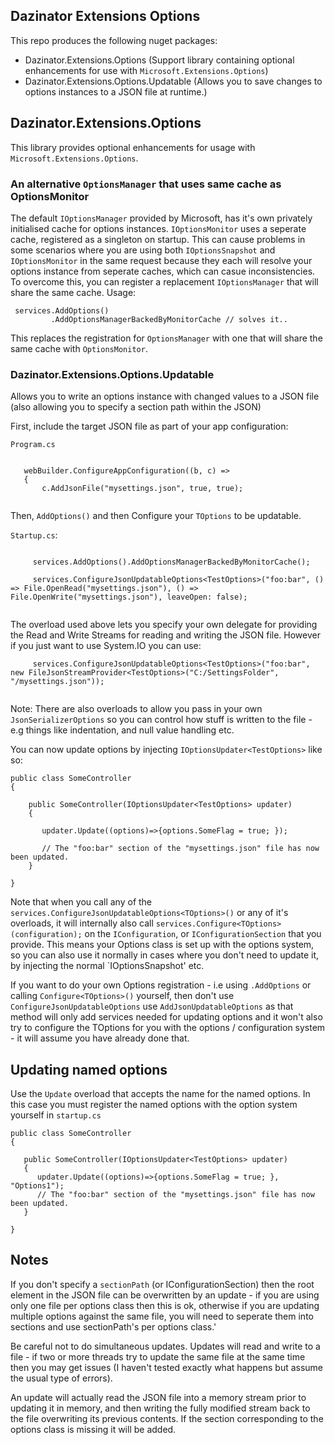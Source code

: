 ## Dazinator Extensions Options

This repo produces the following nuget packages:

- Dazinator.Extensions.Options (Support library containing optional enhancements for use with `Microsoft.Extensions.Options`)
- Dazinator.Extensions.Options.Updatable (Allows you to save changes to options instances to a JSON file at runtime.)


## Dazinator.Extensions.Options

This library provides optional enhancements for usage with `Microsoft.Extensions.Options`.

### An alternative `OptionsManager` that uses same cache as OptionsMonitor

The default `IOptionsManager` provided by Microsoft, has it's own privately initialised cache for options instances. 
`IOptionsMonitor` uses a seperate cache, registered as a singleton on startup.
This can cause problems in some scenarios where you are using both `IOptionsSnapshot` and `IOptionsMonitor` in the same request because they each will resolve your options instance from seperate caches, which can casue inconsistencies.
To overcome this, you can register a replacement `IOptionsManager` that will share the same cache.
Usage:

```
 services.AddOptions()
         .AddOptionsManagerBackedByMonitorCache // solves it..

```

This replaces the registration for `OptionsManager` with one that will share the same cache with `OptionsMonitor`.

### Dazinator.Extensions.Options.Updatable

Allows you to write an options instance with changed values to a JSON file (also allowing you to specify a section path within the JSON)

First, include the target JSON file as part of your app configuration:

`Program.cs`

```

   webBuilder.ConfigureAppConfiguration((b, c) =>
   {
       c.AddJsonFile("mysettings.json", true, true);
	  
```

Then, `AddOptions()` and then Configure your `TOptions` to be updatable.

`Startup.cs`:

```

     services.AddOptions().AddOptionsManagerBackedByMonitorCache();

	 services.ConfigureJsonUpdatableOptions<TestOptions>("foo:bar", () => File.OpenRead("mysettings.json"), () => File.OpenWrite("mysettings.json"), leaveOpen: false);
	

```

The overload used above lets you specify your own delegate for providing the Read and Write Streams for reading and writing the JSON file.
However if you just want to use System.IO you can use:

```
     services.ConfigureJsonUpdatableOptions<TestOptions>("foo:bar", new FileJsonStreamProvider<TestOptions>("C:/SettingsFolder", "/mysettings.json"));
	 
```

Note: There are also overloads to allow you pass in your own `JsonSerializerOptions` so you can control how stuff is written to the file - e.g things like indentation, and null value handling etc.

You can now update options by injecting `IOptionsUpdater<TestOptions>` like so:


```
public class SomeController
{

    public SomeController(IOptionsUpdater<TestOptions> updater)
	{
	
	   updater.Update((options)=>{options.SomeFlag = true; });

	   // The "foo:bar" section of the "mysettings.json" file has now been updated.
	}

}
```


Note that when you call any of the `services.ConfigureJsonUpdatableOptions<TOptions>()` or any of it's overloads,
 it will internally also call `services.Configure<TOptions>(configuration);` on the `IConfiguration`, or `IConfigurationSection` that you provide. 
 This means your Options class is set up with the options system, so you can also use it normally in cases where you don't need to update it, by injecting the normal `IOptionsSnapshot<TOptions>' etc.

 If you want to do your own Options registration - i.e using `.AddOptions` or calling `Configure<TOptions>()` yourself, then don't use `ConfigureJsonUpdatableOptions` use `AddJsonUpdatableOptions` as that method will only add services needed for updating options and it won't also try to configure the TOptions for you with the options / configuration system - it will assume you have already done that.

 ## Updating named options

 Use the `Update` overload that accepts the name for the named options. In this case you must register the named options with the option system yourself in `startup.cs`
 ```
 public class SomeController
{

    public SomeController(IOptionsUpdater<TestOptions> updater)
	{	
	   updater.Update((options)=>{options.SomeFlag = true; }, "Options1");
	   // The "foo:bar" section of the "mysettings.json" file has now been updated.
	}

}

```

## Notes

If you don't specify a `sectionPath` (or IConfigurationSection) then the root element in the JSON file can be overwritten by an update - if you are using only one file per options class then this is ok,
otherwise if you are updating multiple options against the same file, you will need to seperate them into sections and use sectionPath's per options class.'

Be careful not to do simultaneous updates. Updates will read and write to a file - if two or more threads try to update the same file at the same time then you may get issues (I haven't tested exactly what happens but assume the usual type of errors).

An update will actually read the JSON file into a memory stream prior to updating it in memory, and then writing the fully modified stream back to the file overwriting its previous contents.
If the section corresponding to the options class is missing it will be added.